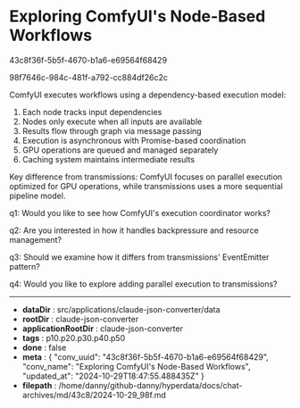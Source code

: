 # Exploring ComfyUI's Node-Based Workflows

43c8f36f-5b5f-4670-b1a6-e69564f68429

98f7646c-984c-481f-a792-cc884df26c2c

 ComfyUI executes workflows using a dependency-based execution model:

1. Each node tracks input dependencies 
2. Nodes only execute when all inputs are available
3. Results flow through graph via message passing
4. Execution is asynchronous with Promise-based coordination
5. GPU operations are queued and managed separately
6. Caching system maintains intermediate results

Key difference from transmissions: ComfyUI focuses on parallel execution optimized for GPU operations, while transmissions uses a more sequential pipeline model.

q1: Would you like to see how ComfyUI's execution coordinator works?

q2: Are you interested in how it handles backpressure and resource management?

q3: Should we examine how it differs from transmissions' EventEmitter pattern?

q4: Would you like to explore adding parallel execution to transmissions?

---

* **dataDir** : src/applications/claude-json-converter/data
* **rootDir** : claude-json-converter
* **applicationRootDir** : claude-json-converter
* **tags** : p10.p20.p30.p40.p50
* **done** : false
* **meta** : {
  "conv_uuid": "43c8f36f-5b5f-4670-b1a6-e69564f68429",
  "conv_name": "Exploring ComfyUI's Node-Based Workflows",
  "updated_at": "2024-10-29T18:47:55.488435Z"
}
* **filepath** : /home/danny/github-danny/hyperdata/docs/chat-archives/md/43c8/2024-10-29_98f.md